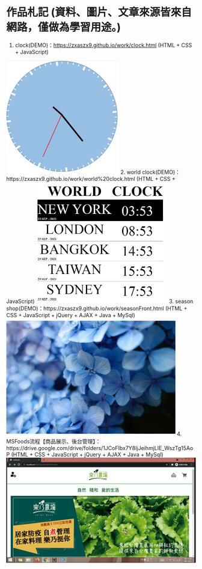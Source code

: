 # 作品札記  (資料、圖片、文章來源皆來自網路，僅做為學習用途。)
1. clock(DEMO)：https://zxaszx9.github.io/work/clock.html
   (HTML + CSS + JavaScript)  
<img alt="clock" width="300" src="https://github.com/zxaszx9/work/blob/gh-pages/img/season/Clock.png">  
2. world clock(DEMO)：https://zxaszx9.github.io/work/world%20clock.html  
   (HTML + CSS + JavaScript)  
<img alt="WorldClock" width="350" src="https://github.com/zxaszx9/work/blob/gh-pages/img/season/WorldClock.png">  
3. season shop(DEMO)：https://zxaszx9.github.io/work/seasonFront.html  
   (HTML + CSS + JavaScript + jQuery + AJAX + Java + MySql)  
<img alt="seasonshop" width="450" src="https://github.com/zxaszx9/work/blob/gh-pages/img/season/seasonshop.gif">  
4. MSFoods流程【商品展示、後台管理】：https://drive.google.com/drive/folders/1JCoFIbx7Y8IjJeihmjLIE_WszTg15AoP  
   (HTML + CSS + JavaScript + jQuery + AJAX + Java + MySql)  
<img alt="MSFoods" width="650" src="https://github.com/zxaszx9/work/blob/gh-pages/img/season/MSFoods.gif">  
   

